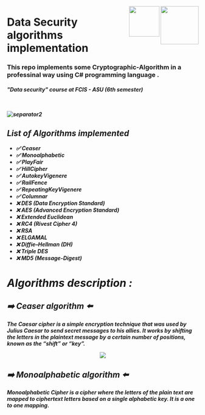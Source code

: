
<p><a href="https://www.asu.edu.eg/"><img align="right" src="https://ums.asu.edu.eg/images/logo.png" width="100" /></a></p>
<p><img align="right" src="https://seeklogo.com/images/C/c-sharp-c-logo-02F17714BA-seeklogo.com.png" width="80" /></a></p>
<div align=left>
<h1>
  Data Security algorithms  <br> implementation 
</h1>
  <h3>
    This repo implements some  Cryptographic-Algorithm in a professinal way using C# programming language .
  </h3>
 <h5>
    "Data security" course at FCIS - ASU 
        (6th semester)
<div>
<br>
<br>

![separator2](https://i.imgur.com/4gX5WFr.png)
## List of Algorithms implemented

 - ✅ Ceaser
 - ✅ Monoalphabetic
 - ✅ PlayFair
 - ✅ HillCipher
 - ✅ AutokeyVigenere
 - ✅ RailFence
 - ✅ RepeatingKeyVigenere
 - ✅ Columnar
 - ❌ DES (Data Encryption Standard)
 - ❌ AES (Advanced Encryption Standard)
 - ❌ Extended Euclidean
 - ❌ RC4 (Rivest Cipher 4)
 - ❌ RSA
 - ❌ ELGAMAL
 - ❌ Diffie–Hellman (DH)
 - ❌ Triple DES
 - ❌ MD5 (Message-Digest)


# Algorithms description :  
## ➡️ Ceaser algorithm ⬅️

The Caesar cipher is a simple encryption technique that was used by Julius Caesar to send secret messages to his allies. It works by shifting the letters in the plaintext message by a certain number of positions, known as the “shift” or “key”.
<p align="center"><img  src="https://github.com/abdalla-am/Data-Security-Project-2024/blob/6529df74081791293e5fd680b860d99d2bc50e8f/readme%20photos/ceaser%20algo%20photo.gif"  /></p>


## ➡️ Monoalphabetic algorithm ⬅️

Monoalphabetic Cipher is a cipher where the letters of the plain text are mapped to ciphertext letters based on a single alphabetic key. It is a one to one mapping.
